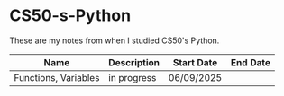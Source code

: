 # CS50-s-Python
These are my notes from when I studied CS50's Python.

| Name | Description | Start Date | End Date |
|------|-------------|------------|----------|
|Functions, Variables| in progress | 06/09/2025 |  |
